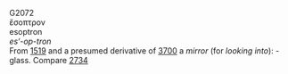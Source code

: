 <body>
  <p>G2072<br>  ἔσοπτρον  <br> esoptron  <br><i>es‘-op-tron </i><br>From <a href="g1519.htm">1519</a> and a presumed derivative of <a href="g3700.htm">3700</a>  a <i>mirror</i> (for <i>looking</i> <i>into</i>): - glass. Compare <a href="g2734.htm">2734</a> <br></p>
 </body>